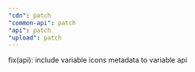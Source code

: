 ```yaml
---
"cdn": patch
"common-api": patch
"api": patch
"upload": patch
---
```


fix(api): include variable icons metadata to variable api
